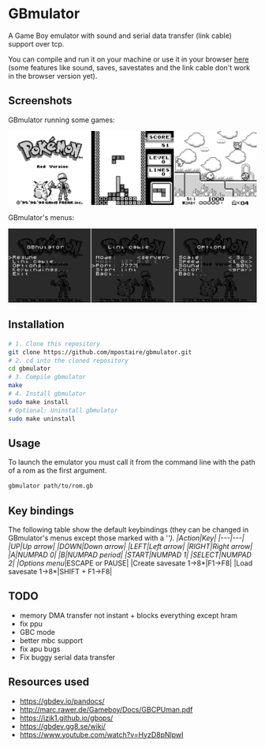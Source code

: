 # GBmulator
A Game Boy emulator with sound and serial data transfer (link cable) support over tcp.

You can compile and run it on your machine or use it in your browser [here](https://mpostaire.github.io/) (some features like sound, saves, savestates and the link cable don't work in the browser version yet).

## Screenshots

GBmulator running some games:

![games](images/games.png)

GBmulator's menus:

![menus](images/menus.png)

## Installation

```sh
# 1. Clone this repository
git clone https://github.com/mpostaire/gbmulator.git
# 2. cd into the cloned repository
cd gbmulator
# 3. Compile gbmulator
make
# 4. Install gbmulator
sudo make install
# Optional: Uninstall gbmulator
sudo make uninstall
```

## Usage

To launch the emulator you must call it from the command line with the path of a rom as the first argument.
```sh
gbmulator path/to/rom.gb
```

## Key bindings
The following table show the default keybindings (they can be changed in GBmulator's menus except those marked with a '*').
|Action|Key|
|---|---|
|UP|Up arrow|
|DOWN|Down arrow|
|LEFT|Left arrow|
|RIGHT|Right arrow|
|A|NUMPAD 0|
|B|NUMPAD period|
|START|NUMPAD 1|
|SELECT|NUMPAD 2|
|Options menu*|ESCAPE or PAUSE|
|Create savesate 1->8*|F1->F8|
|Load savesate 1->8*|SHIFT + F1->F8|

## TODO

- memory DMA transfer not instant + blocks everything except hram
- fix ppu
- GBC mode
- better mbc support
- fix apu bugs
- Fix buggy serial data transfer

## Resources used
- https://gbdev.io/pandocs/
- http://marc.rawer.de/Gameboy/Docs/GBCPUman.pdf
- https://izik1.github.io/gbops/
- https://gbdev.gg8.se/wiki/
- https://www.youtube.com/watch?v=HyzD8pNlpwI
